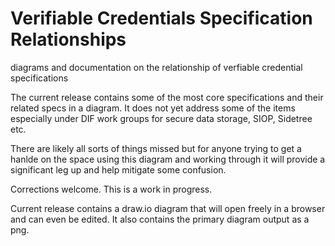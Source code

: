 # Verifiable Credentials Specification Relationships
diagrams and documentation on the relationship of verfiable credential specifications

The current release contains some of the most core specifications and their related specs in a diagram.
It does not yet address some of the items especially under DIF work groups for secure data storage, SIOP, Sidetree etc.

There are likely all sorts of things missed but for anyone trying to get a hanlde on the space using this diagram and working through it will provide a significant leg up and help mitigate some confusion.

Corrections welcome. This is a work in progress.

Current release contains a draw.io diagram that will open freely in a browser and can even be edited. It also contains the primary diagram output as a png.
